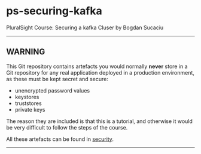 # ps-securing-kafka
PluralSight Course: Securing a kafka Cluser by Bogdan Sucaciu

---
## WARNING
This Git repository contains artefacts you would normally **never** store in a Git repository for any real 
application deployed in a production environment, 
as these must be kept secret and secure:
- unencrypted password values
- keystores
- truststores
- private keys

The reason they are included is that this is a tutorial, and otherwise it would be very difficult
to follow the steps of the course.

All these artefacts can be found in [security](security).

---